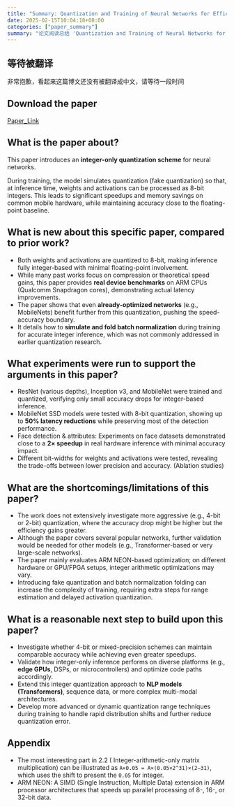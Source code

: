 ```yaml
---
title: "Summary: Quantization and Training of Neural Networks for Efficient Integer-Arithmetic-Only Inference"
date: 2025-02-15T10:04:18+08:00
categories: ["paper_summary"]
summary: "论文阅读总结 'Quantization and Training of Neural Networks for Efficient Integer-Arithmetic-Only Inference'"
---
```


## 等待被翻译

非常抱歉，看起来这篇博文还没有被翻译成中文，请等待一段时间

## Download the paper

[Paper_Link](https://arxiv.org/pdf/1712.05877)

## What is the paper about?

This paper introduces an **integer-only quantization scheme** for neural networks.

During training, the model simulates quantization (fake quantization) so that, at inference time, weights and activations can be processed as 8-bit integers. This leads to significant speedups and memory savings on common mobile hardware, while maintaining accuracy close to the floating-point baseline.

## What is new about this specific paper, compared to prior work?

- Both weights and activations are quantized to 8-bit, making inference fully integer-based with minimal floating-point involvement.
- While many past works focus on compression or theoretical speed gains, this paper provides **real device benchmarks** on ARM CPUs (Qualcomm Snapdragon cores), demonstrating actual latency improvements.
- The paper shows that even **already-optimized networks** (e.g., MobileNets) benefit further from this quantization, pushing the speed-accuracy boundary.
- It details how to **simulate and fold batch normalization** during training for accurate integer inference, which was not commonly addressed in earlier quantization research.

## What experiments were run to support the arguments in this paper?

- ResNet (various depths), Inception v3, and MobileNet were trained and quantized, verifying only small accuracy drops for integer-based inference.
- MobileNet SSD models were tested with 8-bit quantization, showing up to **50% latency reductions** while preserving most of the detection performance.
- Face detection & attributes: Experiments on face datasets demonstrated close to a **2× speedup** in real hardware inference with minimal accuracy impact.
- Different bit-widths for weights and activations were tested, revealing the trade-offs between lower precision and accuracy. (Ablation studies)

## What are the shortcomings/limitations of this paper?

- The work does not extensively investigate more aggressive (e.g., 4-bit or 2-bit) quantization, where the accuracy drop might be higher but the efficiency gains greater.
- Although the paper covers several popular networks, further validation would be needed for other models (e.g., Transformer-based or very large-scale networks).
- The paper mainly evaluates ARM NEON-based optimization; on different hardware or GPU/FPGA setups, integer arithmetic optimizations may vary.
- Introducing fake quantization and batch normalization folding can increase the complexity of training, requiring extra steps for range estimation and delayed activation quantization.

## What is a reasonable next step to build upon this paper?

- Investigate whether 4-bit or mixed-precision schemes can maintain comparable accuracy while achieving even greater speedups.
- Validate how integer-only inference performs on diverse platforms (e.g., **edge GPUs**, DSPs, or microcontrollers) and optimize code paths accordingly.
- Extend this integer quantization approach to **NLP models (Transformers)**, sequence data, or more complex multi-modal architectures.
- Develop more advanced or dynamic quantization range techniques during training to handle rapid distribution shifts and further reduce quantization error.

## Appendix

- The most interesting part in 2.2 ( Integer-arithmetic-only matrix multiplication) can be illustrated as `A×0.05 = A×(0.05×2^31)×(2−31)`, which uses the shift to present the `0.05` for integer.
- ARM NEON: A SIMD (Single Instruction, Multiple Data) extension in ARM processor architectures that speeds up parallel processing of 8-, 16-, or 32-bit data.
